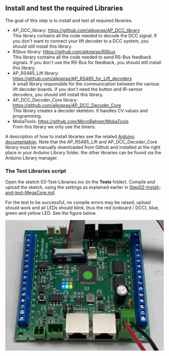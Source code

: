 ## Install and test the required Libraries

The goal of this step is to install and test all required libraries.

* AP_DCC_library: https://github.com/aikopras/AP_DCC_library<br>
This library contains all the code needed to decode the DCC signal. If you don't want to connect your lift decoder to a DCC system, you should still install this library.
* RSbus library: https://github.com/aikopras/RSbus<br>
This library contains all the code needed to send RS-Bus feedback signals. If you don't use the RS-Bus for feedback, you should still install this library.
* AP_RS485_Lift library: https://github.com/aikopras/AP_RS485_for_Lift_decoders<br>
A small library responsible for the communication between the various lift decoder boards. If you don't need the button and IR-sensor decoders, you should still install this library.
* AP_DCC_Decoder_Core library: https://github.com/aikopras/AP_DCC_Decoder_Core<br>
This library creates a decoder skeleton. It handles CV values and programming.
* MobaTools: https://github.com/MicroBahner/MobaTools<br>
From this library we only use the timers.

A description of how to install libraries see the related [Arduino documentation](https://docs.arduino.cc/software/ide-v1/tutorials/installing-libraries). Note that the AP_RS485_Lift and AP_DCC_Decoder_Core library must be manually downloaded from Github and installed at the right place in your Arduino Library folder. the other libraries can be found via the Arduino Library manager.

### The Test Libraries script ###
Open the sketch 03-Test-Libraries.ino (in the **Tests** folder). Compile and upload the sketch, using the settings as explained earlier in [Step02-Install-and-test-MegaCore.md](../02-Install-and-test-MegaCore/Step02-Install-and-test-MegaCore.md).

For the test to be successful, no compile errors may be raised, upload should work and all LEDs should blink, thus the red (onboard / DCC), blue, green and yellow LED. See the figure below. <center><img src="Figures/Blink.jpeg"></center>
